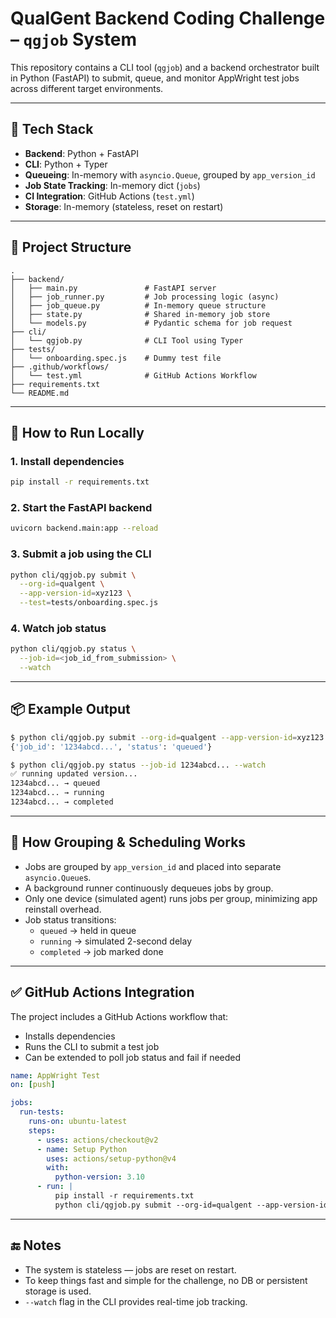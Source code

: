 # QualGent Backend Coding Challenge – `qgjob` System

This repository contains a CLI tool (`qgjob`) and a backend orchestrator built in Python (FastAPI) to submit, queue, and monitor AppWright test jobs across different target environments.

---

## 🔧 Tech Stack

- **Backend**: Python + FastAPI
- **CLI**: Python + Typer
- **Queueing**: In-memory with `asyncio.Queue`, grouped by `app_version_id`
- **Job State Tracking**: In-memory dict (`jobs`)
- **CI Integration**: GitHub Actions (`test.yml`)
- **Storage**: In-memory (stateless, reset on restart)

---

## 📁 Project Structure

```
.
├── backend/
│   ├── main.py               # FastAPI server
│   ├── job_runner.py         # Job processing logic (async)
│   ├── job_queue.py          # In-memory queue structure
│   ├── state.py              # Shared in-memory job store
│   └── models.py             # Pydantic schema for job request
├── cli/
│   └── qgjob.py              # CLI Tool using Typer
├── tests/
│   └── onboarding.spec.js    # Dummy test file
├── .github/workflows/
│   └── test.yml              # GitHub Actions Workflow
├── requirements.txt
└── README.md
```

---

## 🚀 How to Run Locally

### 1. Install dependencies

```bash
pip install -r requirements.txt
```

### 2. Start the FastAPI backend

```bash
uvicorn backend.main:app --reload
```

### 3. Submit a job using the CLI

```bash
python cli/qgjob.py submit \
  --org-id=qualgent \
  --app-version-id=xyz123 \
  --test=tests/onboarding.spec.js
```

### 4. Watch job status

```bash
python cli/qgjob.py status \
  --job-id=<job_id_from_submission> \
  --watch
```

---

## 📦 Example Output

```bash
$ python cli/qgjob.py submit --org-id=qualgent --app-version-id=xyz123 --test=tests/onboarding.spec.js
{'job_id': '1234abcd...', 'status': 'queued'}

$ python cli/qgjob.py status --job-id 1234abcd... --watch
✅ running updated version...
1234abcd... → queued
1234abcd... → running
1234abcd... → completed
```

---

## 🧠 How Grouping & Scheduling Works

- Jobs are grouped by `app_version_id` and placed into separate `asyncio.Queue`s.
- A background runner continuously dequeues jobs by group.
- Only one device (simulated agent) runs jobs per group, minimizing app reinstall overhead.
- Job status transitions:
  - `queued` → held in queue
  - `running` → simulated 2-second delay
  - `completed` → job marked done

---

## ✅ GitHub Actions Integration

The project includes a GitHub Actions workflow that:

- Installs dependencies
- Runs the CLI to submit a test job
- Can be extended to poll job status and fail if needed

```yaml
name: AppWright Test
on: [push]

jobs:
  run-tests:
    runs-on: ubuntu-latest
    steps:
      - uses: actions/checkout@v2
      - name: Setup Python
        uses: actions/setup-python@v4
        with:
          python-version: 3.10
      - run: |
          pip install -r requirements.txt
          python cli/qgjob.py submit --org-id=qualgent --app-version-id=xyz123 --test=tests/onboarding.spec.js
```

---

## 🔚 Notes

- The system is stateless — jobs are reset on restart.
- To keep things fast and simple for the challenge, no DB or persistent storage is used.
- `--watch` flag in the CLI provides real-time job tracking.
